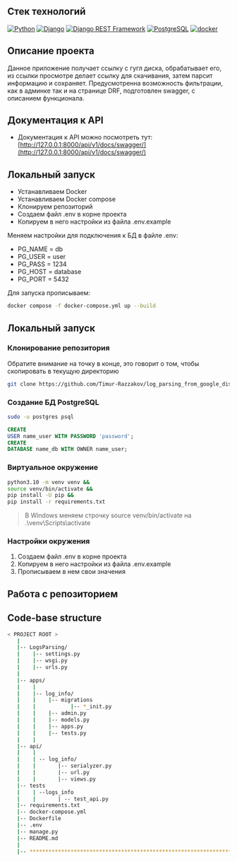 ## Стек технологий

[![Python](https://img.shields.io/badge/-Python-464646?style=flat-square&logo=Python)](https://www.python.org/)
[![Django](https://img.shields.io/badge/-Django-464646?style=flat-square&logo=Django)](https://www.djangoproject.com/)
[![Django REST Framework](https://img.shields.io/badge/-Django%20REST%20Framework-464646?style=flat-square&logo=Django%20REST%20Framework)](https://www.django-rest-framework.org/)
[![PostgreSQL](https://img.shields.io/badge/-PostgreSQL-464646?style=flat-square&logo=PostgreSQL)](https://www.postgresql.org/)
[![docker](https://img.shields.io/badge/-Docker-464646?style=flat-square&logo=docker)](https://www.docker.com/)

## Описание проекта

Данное приложение получает ссылку с гугл диска, обрабатывает его, из ссылки просмотре делает ссылку для
скачивания, затем парсит информацию и сохраняет. Предусмотренна возможность фильтрации, как в админке так и на
странице DRF, подготовлен swagger, с описанием функционала.

## Документация к API

* Документация к API можно посмотреть тут: \
  [http://127.0.0.1:8000/api/v1/docs/swagger/](http://127.0.0.1:8000/api/v1/docs/swagger/)

## Локальный запуск

* Устанавливаем Docker
* Устанавливаем Docker compose
* Клонируем репозиторий
* Создаем файл .env в корне проекта
* Копируем в него настройки из файла .env.example

Меняем настройки для подключения к БД в файле .env:

* PG_NAME = db
* PG_USER = user
* PG_PASS = 1234
* PG_HOST = database
* PG_PORT = 5432

Для запуска прописываем:

```bash
docker compose -f docker-compose.yml up --build
```

## Локальный запуск

### Клонирование репозитория

Обратите внимание на точку в конце, это говорит о том, чтобы скопировать в текущую директорию

```bash
git clone https://github.com/Timur-Razzakov/log_parsing_from_google_disk.git .
```

### Создание БД PostgreSQL

```bash
sudo -u postgres psql
```

```sql
CREATE
USER name_user WITH PASSWORD 'password';
CREATE
DATABASE name_db WITH OWNER name_user;
```

### Виртуальное окружение

```bash 
python3.10 -m venv venv &&
source venv/bin/activate &&
pip install -U pip &&
pip install -r requirements.txt
```

> В Windows меняем строчку source venv/bin/activate на .\venv\Scripts\activate

### Настройки окружения

1. Создаем файл .env в корне проекта
2. Копируем в него настройки из файла .env.example
3. Прописываем в нем свои значения

## Работа с репозиторием

## Code-base structure

```bash
< PROJECT ROOT >
   |
   |-- LogsParsing/                             
   |    |-- settings.py                    
   |    |-- wsgi.py                        
   |    |-- urls.py                      
   |
   |-- apps/
   |    |
   |    |-- log_info/                          
   |    |    |-- migrations
   |    |           |-- *_init.py 
   |    |    |-- admin.py 
   |    |    |-- models.py 
   |    |    |-- apps.py 
   |    |    |-- tests.py                  
   |    |  
   |-- api/
   |    |
   |    | -- log_info/
   |    |       |-- serialyzer.py
   |    |       |-- url.py
   |    |       |-- views.py
   |-- tests
   |    | --logs_info
   |    |       | -- test_api.py
   |-- requirements.txt                     
   |-- docker-compose.yml
   |-- Dockerfile
   |-- .env                                 
   |-- manage.py                        
   |-- README.md                        
   |
   |-- ************************************************************************
```
